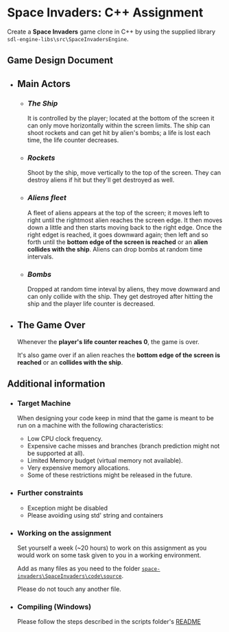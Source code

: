 # Space Invaders: C++ Assignment
Create a **Space Invaders** game clone in C++ by using the supplied library `sdl-engine-libs\src\SpaceInvadersEngine`.

## **Game Design Document**

- ## Main Actors

  * ### *The Ship*
    It is controlled by the player; located at the bottom of the screen it can only move horizontally within the screen limits. 
    The ship can shoot rockets and can get hit by alien's bombs;
    a life is lost each time, the life counter decreases.

  * ### *Rockets*
    Shoot by the ship, move vertically to the top of the screen.
    They can destroy aliens if hit but they'll get destroyed as well.

  * ### *Aliens fleet*
    A fleet of aliens appears at the top of the screen; it moves left to right until the rightmost alien reaches the screen edge. It then moves down a little and then starts moving back to the right edge. Once the right edget is reached, it goes downward again; then left and so forth until the **bottom edge of the screen is reached** or an **alien collides with the ship**.
    Aliens can drop bombs at random time intervals.

  * ### *Bombs*
    Dropped at random time inteval by aliens, they move downward and can only collide with the ship. They get destroyed after hitting the ship and the player life counter is decreased.

- ## The Game Over
    Whenever the **player's life counter reaches 0**, the game is over.

    It's also game over if an alien reaches the **bottom edge of the screen is reached** or an **collides with the ship**.


## Additional information
  
- ### **Target Machine** 
  When designing your code keep in mind that the game is meant to be run on a machine with the following characteristics: 

  - Low CPU clock frequency. 
  - Expensive cache misses and branches (branch prediction might not be supported at all).
  - Limited Memory budget (virtual memory not available). 
  - Very expensive memory allocations.
  - Some of these restrictions might be released in the future.

- ### **Further constraints**
  - Exception might be disabled
  - Please avoiding using std' string and containers

- ### **Working on the assignment** 
  Set yourself a week (~20 hours) to work on this assignment as you would work on some task given to you in a working environment.
  
  
  Add as many files as you need to the folder [`space-invaders\SpaceInvaders\code\source`](https://github.com/talex-tnt/space-invaders-game-assignment/tree/master/SpaceInvaders/code/source). 
  
  Please do not touch any another file.

- ### **Compiling** (Windows)
  Please follow the steps described in the scripts folder's [README](https://github.com/talex-tnt/space-invaders-game-assignment/blob/master/scripts/README.md)


